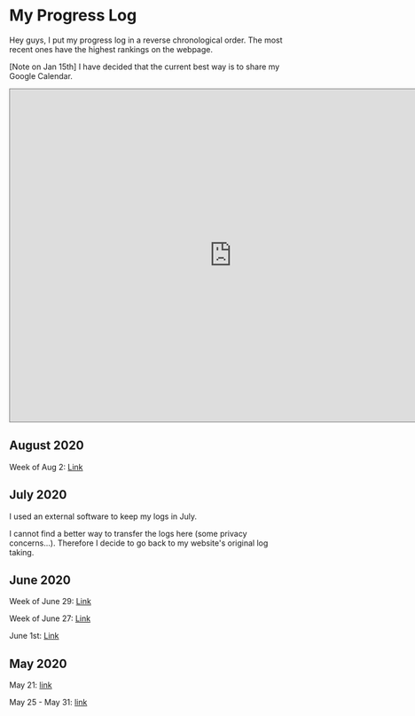 # My Progress Log

Hey guys, I put my progress log in a reverse chronological order. The most recent ones have the highest rankings on the webpage.



[Note on Jan 15th] I have decided that the current best way is to share my Google Calendar.

<body>

<iframe src="https://calendar.google.com/calendar/embed?height=600&amp;wkst=1&amp;bgcolor=%23ffffff&amp;ctz=Asia%2FManila&amp;src=ZTNvcTIwbXBqYzMyMDc4OG1zajNpZm84M3NAZ3JvdXAuY2FsZW5kYXIuZ29vZ2xlLmNvbQ&amp;color=%23039BE5" style="border:solid 1px #777" width="800" height="600" frameborder="0" scrolling="no"></iframe>

</body>

## August 2020

Week of Aug 2: [Link](0802)





## July 2020

I used an external software to keep my logs in July. 

I cannot find a better way to transfer the logs here (some privacy concerns...). Therefore I decide to go back to my website's original log taking. 



## June 2020

Week of June 29: [Link](0629)

Week of June 27: [Link](0627)

June 1st: [Link](0601)





## May 2020

May 21: [link](0521)

May 25 - May 31: [link](0531)

